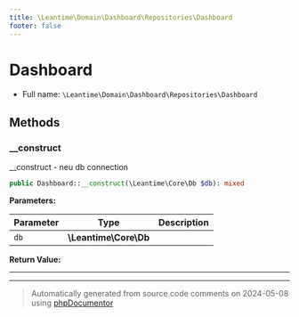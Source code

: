 ```yaml
---
title: \Leantime\Domain\Dashboard\Repositories\Dashboard
footer: false
---
```


# Dashboard





* Full name: `\Leantime\Domain\Dashboard\Repositories\Dashboard`



## Methods

### __construct

__construct - neu db connection

```php
public Dashboard::__construct(\Leantime\Core\Db $db): mixed
```








**Parameters:**

| Parameter | Type | Description |
|-----------|------|-------------|
| `db` | **\Leantime\Core\Db** |  |


**Return Value:**





---


---
> Automatically generated from source code comments on 2024-05-08 using [phpDocumentor](http://www.phpdoc.org/)
